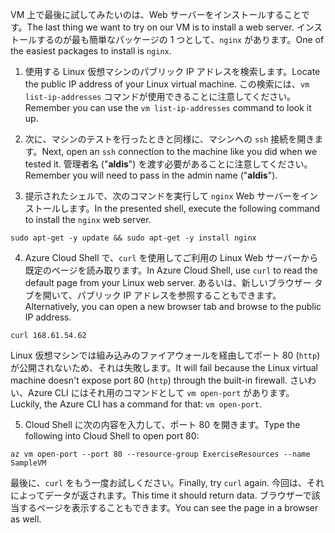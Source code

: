<span data-ttu-id="fc7e2-101">VM 上で最後に試してみたいのは、Web サーバーをインストールすることです。</span><span class="sxs-lookup"><span data-stu-id="fc7e2-101">The last thing we want to try on our VM is to install a web server.</span></span> <span data-ttu-id="fc7e2-102">インストールするのが最も簡単なパッケージの 1 つとして、`nginx` があります。</span><span class="sxs-lookup"><span data-stu-id="fc7e2-102">One of the easiest packages to install is `nginx`.</span></span>

1. <span data-ttu-id="fc7e2-103">使用する Linux 仮想マシンのパブリック IP アドレスを検索します。</span><span class="sxs-lookup"><span data-stu-id="fc7e2-103">Locate the public IP address of your Linux virtual machine.</span></span> <span data-ttu-id="fc7e2-104">この検索には、`vm list-ip-addresses` コマンドが使用できることに注意してください。</span><span class="sxs-lookup"><span data-stu-id="fc7e2-104">Remember you can use the `vm list-ip-addresses` command to look it up.</span></span>

2. <span data-ttu-id="fc7e2-105">次に、マシンのテストを行ったときと同様に、マシンへの `ssh` 接続を開きます。</span><span class="sxs-lookup"><span data-stu-id="fc7e2-105">Next, open an `ssh` connection to the machine like you did when we tested it.</span></span> <span data-ttu-id="fc7e2-106">管理者名 ("**aldis**") を渡す必要があることに注意してください。</span><span class="sxs-lookup"><span data-stu-id="fc7e2-106">Remember you will need to pass in the admin name ("**aldis**").</span></span>

3. <span data-ttu-id="fc7e2-107">提示されたシェルで、次のコマンドを実行して `nginx` Web サーバーをインストールします。</span><span class="sxs-lookup"><span data-stu-id="fc7e2-107">In the presented shell, execute the following command to install the `nginx` web server.</span></span>

```azurecli
sudo apt-get -y update && sudo apt-get -y install nginx
```

4. <span data-ttu-id="fc7e2-108">Azure Cloud Shell で、`curl` を使用してご利用の Linux Web サーバーから既定のページを読み取ります。</span><span class="sxs-lookup"><span data-stu-id="fc7e2-108">In Azure Cloud Shell, use `curl` to read the default page from your Linux web server.</span></span> <span data-ttu-id="fc7e2-109">あるいは、新しいブラウザー タブを開いて、パブリック IP アドレスを参照することもできます。</span><span class="sxs-lookup"><span data-stu-id="fc7e2-109">Alternatively, you can open a new browser tab and browse to the public IP address.</span></span>

```azurecli
curl 168.61.54.62
```

<span data-ttu-id="fc7e2-110">Linux 仮想マシンでは組み込みのファイアウォールを経由してポート 80 (`http`) が公開されないため、それは失敗します。</span><span class="sxs-lookup"><span data-stu-id="fc7e2-110">It will fail because the Linux virtual machine doesn't expose port 80 (`http`) through the built-in firewall.</span></span> <span data-ttu-id="fc7e2-111">さいわい、Azure CLI にはそれ用のコマンドとして `vm open-port` があります。</span><span class="sxs-lookup"><span data-stu-id="fc7e2-111">Luckily, the Azure CLI has a command for that: `vm open-port`.</span></span> 

5. <span data-ttu-id="fc7e2-112">Cloud Shell に次の内容を入力して、ポート 80 を開きます。</span><span class="sxs-lookup"><span data-stu-id="fc7e2-112">Type the following into Cloud Shell to open port 80:</span></span>

```
az vm open-port --port 80 --resource-group ExerciseResources --name SampleVM
```

<span data-ttu-id="fc7e2-113">最後に、`curl` をもう一度お試しください。</span><span class="sxs-lookup"><span data-stu-id="fc7e2-113">Finally, try `curl` again.</span></span> <span data-ttu-id="fc7e2-114">今回は、それによってデータが返されます。</span><span class="sxs-lookup"><span data-stu-id="fc7e2-114">This time it should return data.</span></span> <span data-ttu-id="fc7e2-115">ブラウザーで該当するページを表示することもできます。</span><span class="sxs-lookup"><span data-stu-id="fc7e2-115">You can see the page in a browser as well.</span></span>



